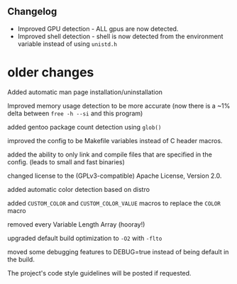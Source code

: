 ## Changelog

- Improved GPU detection - ALL gpus are now detected.
- Improved shell detection - shell is now detected from the environment variable instead of using ``unistd.h``

# older changes

Added automatic man page installation/uninstallation

Improved memory usage detection to be more accurate (now there is a ~1% delta between ``free -h --si`` and this program)

added gentoo package count detection using ``glob()``

improved the config to be Makefile variables instead of C header macros.

added the ability to only link and compile files that are specified in the config. (leads to small and fast binaries)

changed license to the (GPLv3-compatible) Apache License, Version 2.0.

added automatic color detection based on distro

added ``CUSTOM_COLOR`` and ``CUSTOM_COLOR_VALUE`` macros to replace the ``COLOR`` macro

removed every Variable Length Array (hooray!)

upgraded default build optimization to ``-O2`` with ``-flto``

moved some debugging features to DEBUG=true instead of being default in the build.



The project's code style guidelines will be posted if requested.
